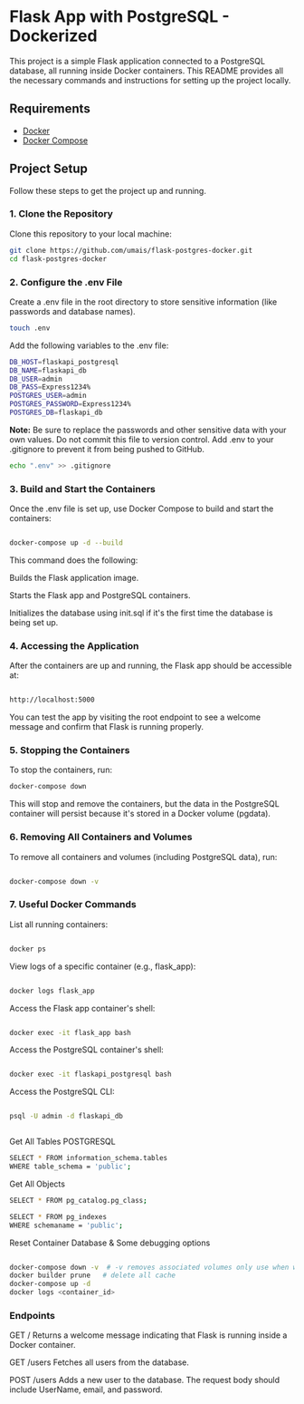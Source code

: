 # Flask App with PostgreSQL - Dockerized

This project is a simple Flask application connected to a PostgreSQL database, all running inside Docker containers. This README provides all the necessary commands and instructions for setting up the project locally.

## Requirements

- [Docker](https://www.docker.com/get-started)
- [Docker Compose](https://docs.docker.com/compose/)

## Project Setup

Follow these steps to get the project up and running.

### 1. Clone the Repository

Clone this repository to your local machine:

```bash
git clone https://github.com/umais/flask-postgres-docker.git
cd flask-postgres-docker

```
### 2. Configure the .env File
Create a .env file in the root directory to store sensitive information (like passwords and database names).

```bash
touch .env

```
Add the following variables to the .env file:

```bash
DB_HOST=flaskapi_postgresql
DB_NAME=flaskapi_db
DB_USER=admin
DB_PASS=Express1234%
POSTGRES_USER=admin
POSTGRES_PASSWORD=Express1234%
POSTGRES_DB=flaskapi_db
```
**Note:** Be sure to replace the passwords and other sensitive data with your own values. Do not commit this file to version control. Add .env to your .gitignore to prevent it from being pushed to GitHub.

```bash
echo ".env" >> .gitignore
```

### 3. Build and Start the Containers

Once the .env file is set up, use Docker Compose to build and start the containers:

```bash

docker-compose up -d --build

```

This command does the following:

Builds the Flask application image.

Starts the Flask app and PostgreSQL containers.

Initializes the database using init.sql if it's the first time the database is being set up.

### 4. Accessing the Application

After the containers are up and running, the Flask app should be accessible at:

```bash

http://localhost:5000
```

You can test the app by visiting the root endpoint to see a welcome message and confirm that Flask is running properly.

### 5. Stopping the Containers

To stop the containers, run:

```bash
docker-compose down

```

This will stop and remove the containers, but the data in the PostgreSQL container will persist because it's stored in a Docker volume (pgdata).

### 6. Removing All Containers and Volumes

To remove all containers and volumes (including PostgreSQL data), run:

```bash

docker-compose down -v
```


### 7. Useful Docker Commands

List all running containers:

```bash

docker ps

```
View logs of a specific container (e.g., flask_app):

```bash

docker logs flask_app

```
Access the Flask app container's shell:

```bash

docker exec -it flask_app bash

```

Access the PostgreSQL container's shell:

```bash

docker exec -it flaskapi_postgresql bash

```


Access the PostgreSQL CLI:

```bash

psql -U admin -d flaskapi_db



```

Get All Tables POSTGRESQL

```bash
SELECT * FROM information_schema.tables 
WHERE table_schema = 'public';

```

Get All Objects

```bash
SELECT * FROM pg_catalog.pg_class;

SELECT * FROM pg_indexes 
WHERE schemaname = 'public';

```

Reset Container Database & Some debugging options

```bash

docker-compose down -v  # -v removes associated volumes only use when want to recreate database
docker builder prune   # delete all cache
docker-compose up -d
docker logs <container_id>
```

### Endpoints

GET /
Returns a welcome message indicating that Flask is running inside a Docker container.

GET /users
Fetches all users from the database.

POST /users
Adds a new user to the database. The request body should include UserName, email, and password.